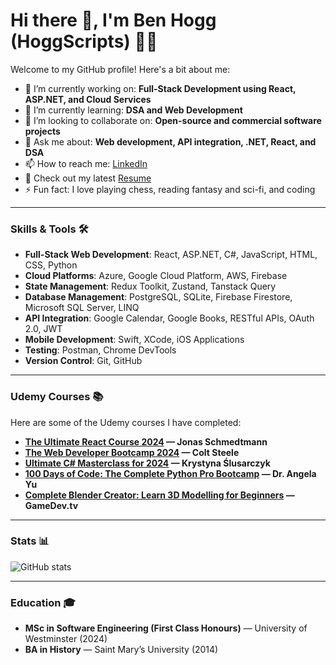 # Hi there 👋, I'm Ben Hogg (HoggScripts) 👨‍💻

Welcome to my GitHub profile! Here's a bit about me:

- 🔭 I’m currently working on: **Full-Stack Development using React, ASP.NET, and Cloud Services**
- 🌱 I’m currently learning: **DSA and Web Development**
- 👯 I’m looking to collaborate on: **Open-source and commercial software projects**
- 💬 Ask me about: **Web development, API integration, .NET, React, and DSA**
- 📫 How to reach me: [LinkedIn](https://www.linkedin.com/in/ben-hogg-a1471b308)
- 📝 Check out my latest [Resume](./EngineeringResumeAlt.pdf)
- ⚡ Fun fact: I love playing chess, reading fantasy and sci-fi, and coding

---

### Skills & Tools 🛠

- **Full-Stack Web Development**: React, ASP.NET, C#, JavaScript, HTML, CSS, Python
- **Cloud Platforms**: Azure, Google Cloud Platform, AWS, Firebase
- **State Management**: Redux Toolkit, Zustand, Tanstack Query
- **Database Management**: PostgreSQL, SQLite, Firebase Firestore, Microsoft SQL Server, LINQ
- **API Integration**: Google Calendar, Google Books, RESTful APIs, OAuth 2.0, JWT
- **Mobile Development**: Swift, XCode, iOS Applications
- **Testing**: Postman, Chrome DevTools
- **Version Control**: Git, GitHub

---

### Udemy Courses 📚

Here are some of the Udemy courses I have completed:

- **[The Ultimate React Course 2024](https://www.udemy.com/course/react-redux/) — Jonas Schmedtmann** 
- **[The Web Developer Bootcamp 2024](https://www.udemy.com/course/the-web-developer-bootcamp/) — Colt Steele** 
- **[Ultimate C# Masterclass for 2024](https://www.udemy.com/course/ultimate-csharp-masterclass/) — Krystyna Ślusarczyk**
- **[100 Days of Code: The Complete Python Pro Bootcamp](https://www.udemy.com/course/100-days-of-code/) — Dr. Angela Yu** 
- **[Complete Blender Creator: Learn 3D Modelling for Beginners](https://www.udemy.com/course/blendertutorial/) — GameDev.tv** 

---

### Stats 📊

![GitHub stats](https://github-readme-stats.vercel.app/api?username=HoggScripts&show_icons=true)

---

### Education 🎓

- **MSc in Software Engineering (First Class Honours)** — University of Westminster (2024)
- **BA in History** — Saint Mary’s University (2014)

